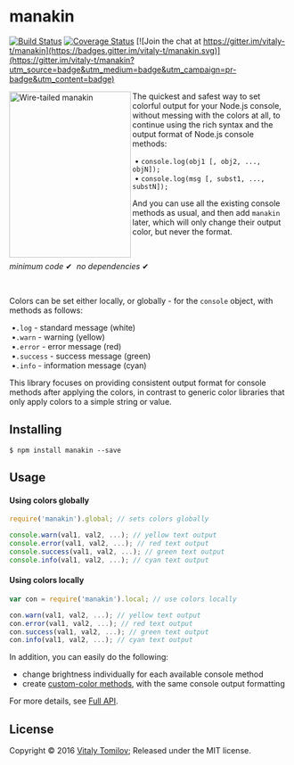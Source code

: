 manakin
=======

[![Build Status](https://travis-ci.org/vitaly-t/manakin.svg?branch=master)](https://travis-ci.org/vitaly-t/manakin)
[![Coverage Status](https://coveralls.io/repos/vitaly-t/manakin/badge.svg?branch=master)](https://coveralls.io/r/vitaly-t/manakin?branch=master)
[![Join the chat at https://gitter.im/vitaly-t/manakin](https://badges.gitter.im/vitaly-t/manakin.svg)](https://gitter.im/vitaly-t/manakin?utm_source=badge&utm_medium=badge&utm_campaign=pr-badge&utm_content=badge)

<img align="left" width="218" height="298" src="https://s31.postimg.org/y3s1ucqor/manakin.jpg" alt="Wire-tailed manakin">

The quickest and safest way to set colorful output for your Node.js console, without messing with the colors at all,
to continue using the rich syntax and the output format of Node.js console methods:

&nbsp;&bull; `console.log(obj1 [, obj2, ..., objN]);`<br/>
&nbsp;&bull; `console.log(msg [, subst1, ..., substN]);`

And you can use all the existing console methods as usual, and then add `manakin` later, which will only change their output color,
but never the format.

<br/>

_minimum code_ &#10004;&nbsp;&nbsp;_no dependencies_ &#10004;

<br/>

Colors can be set either locally, or globally - for the `console` object, with methods as follows:

&nbsp;&bull;`.log` - standard message (white)<br/>
&nbsp;&bull;`.warn` - warning (yellow)<br/>
&nbsp;&bull;`.error` - error message (red)<br/>
&nbsp;&bull;`.success` - success message (green)<br/>
&nbsp;&bull;`.info` - information message (cyan)<br/>

This library focuses on providing consistent output format for console methods after applying the colors, in contrast to generic color
libraries that only apply colors to a simple string or value.

## Installing

```
$ npm install manakin --save
```

## Usage

#### Using colors globally

```js
require('manakin').global; // sets colors globally

console.warn(val1, val2, ...); // yellow text output
console.error(val1, val2, ...); // red text output
console.success(val1, val2, ...); // green text output
console.info(val1, val2, ...); // cyan text output
```

#### Using colors locally

```js
var con = require('manakin').local; // use colors locally

con.warn(val1, val2, ...); // yellow text output
con.error(val1, val2, ...); // red text output
con.success(val1, val2, ...); // green text output
con.info(val1, val2, ...); // cyan text output
```

In addition, you can easily do the following:

- change brightness individually for each available console method
- create [custom-color methods](https://github.com/vitaly-t/manakin/blob/master/API.md#custom-methods), with the same console output formatting   
 
For more details, see [Full API].

## License

Copyright © 2016 [Vitaly Tomilov](https://github.com/vitaly-t);
Released under the MIT license.

[Full API]:API.md
[global]:#global  
[local]:#local
[shared]:#shared
